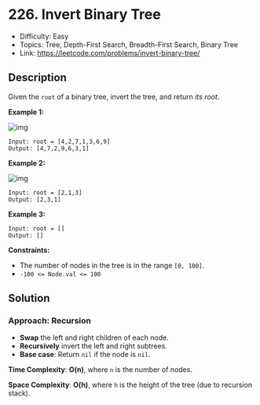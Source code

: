 # 226. Invert Binary Tree

- Difficulty: Easy
- Topics: Tree, Depth-First Search, Breadth-First Search, Binary Tree
- Link: https://leetcode.com/problems/invert-binary-tree/

## Description

Given the `root` of a binary tree, invert the tree, and return _its root_.

**Example 1:**

![img](https://assets.leetcode.com/uploads/2021/03/14/invert1-tree.jpg)

```
Input: root = [4,2,7,1,3,6,9]
Output: [4,7,2,9,6,3,1]
```

**Example 2:**

![img](https://assets.leetcode.com/uploads/2021/03/14/invert2-tree.jpg)

```
Input: root = [2,1,3]
Output: [2,3,1]
```

**Example 3:**

```
Input: root = []
Output: []
```

**Constraints:**

- The number of nodes in the tree is in the range `[0, 100]`.
- `-100 <= Node.val <= 100`

## Solution

### Approach: Recursion

- **Swap** the left and right children of each node.
- **Recursively** invert the left and right subtrees.
- **Base case**: Return `nil` if the node is `nil`.

**Time Complexity**: **O(n)**, where `n` is the number of nodes.

**Space Complexity**: **O(h)**, where `h` is the height of the tree (due to recursion stack).
